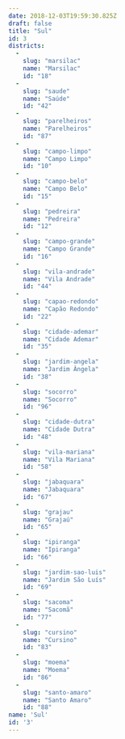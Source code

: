 ```yaml
---
date: 2018-12-03T19:59:30.825Z
draft: false
title: "Sul"
id: 3
districts:
  -
    slug: "marsilac"
    name: "Marsilac"
    id: "18"
  -
    slug: "saude"
    name: "Saúde"
    id: "42"
  -
    slug: "parelheiros"
    name: "Parelheiros"
    id: "87"
  -
    slug: "campo-limpo"
    name: "Campo Limpo"
    id: "10"
  -
    slug: "campo-belo"
    name: "Campo Belo"
    id: "15"
  -
    slug: "pedreira"
    name: "Pedreira"
    id: "12"
  -
    slug: "campo-grande"
    name: "Campo Grande"
    id: "16"
  -
    slug: "vila-andrade"
    name: "Vila Andrade"
    id: "44"
  -
    slug: "capao-redondo"
    name: "Capão Redondo"
    id: "22"
  -
    slug: "cidade-ademar"
    name: "Cidade Ademar"
    id: "35"
  -
    slug: "jardim-angela"
    name: "Jardim Ângela"
    id: "38"
  -
    slug: "socorro"
    name: "Socorro"
    id: "96"
  -
    slug: "cidade-dutra"
    name: "Cidade Dutra"
    id: "48"
  -
    slug: "vila-mariana"
    name: "Vila Mariana"
    id: "58"
  -
    slug: "jabaquara"
    name: "Jabaquara"
    id: "67"
  -
    slug: "grajau"
    name: "Grajaú"
    id: "65"
  -
    slug: "ipiranga"
    name: "Ipiranga"
    id: "66"
  -
    slug: "jardim-sao-luis"
    name: "Jardim São Luís"
    id: "69"
  -
    slug: "sacoma"
    name: "Sacomã"
    id: "77"
  -
    slug: "cursino"
    name: "Cursino"
    id: "83"
  -
    slug: "moema"
    name: "Moema"
    id: "86"
  -
    slug: "santo-amaro"
    name: "Santo Amaro"
    id: "88"
name: 'Sul'
id: '3'
---
```

		